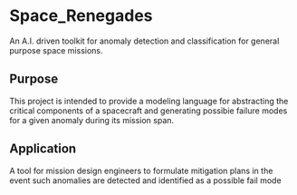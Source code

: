 # Space_Renegades
An A.I. driven toolkit for anomaly detection and classification for general purpose space missions.

## Purpose

This project is intended to provide a modeling language for abstracting the critical components of a spacecraft and generating possibie failure modes for a given anomaly during its mission span. 

## Application
A tool for mission design engineers to formulate mitigation plans in the event such anomalies are detected and identified as a possible fail mode
